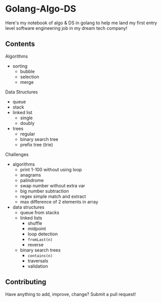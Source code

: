 # Golang-Algo-DS

Here's my notebook of algo & DS in golang to help me land my first entry level software engineering job in my dream tech company!

## Contents

Algorithms
- sorting
  - bubble
  - selection
  - merge

Data Structures
- queue
- stack
- linked list
  - single
  - doubly
- trees
  - regular
  - binary search tree
  - prefix tree (trie)

Challenges
- algorithms
  - print 1-100 without using loop
  - anagrams
  - palindrome
  - swap number without extra var
  - big number subtraction
  - regex simple match and extract
  - max difference of 2 elements in array
- data structures
  - queue from stacks
  - linked lists
    - shuffle
    - midpoint
    - loop detection
    - `fromLast(n)`
    - reverse
  - binary search trees
    - `contains(n)`
    - traversals
    - validation

## Contributing

Have anything to add, improve, change? Submit a pull request!